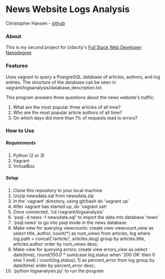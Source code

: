 # News Website Logs Analysis
Christopher Hansen - [github](https://github.com/chansenaz)

### About
This is my second project for Udacity's [Full Stack Web Developer Nanodegree](https://www.udacity.com/course/full-stack-web-developer-nanodegree--nd004)

### Features
Uses vagrant to query a PostgreSQL database of articles, authors, and log entries. The structure of the database can be seen in vagrant/logsanalysis/database_description.txt.

This program answers three questions about the news website's traffic:

1. What are the most popular three articles of all time?
2. Who are the most popular article authors of all time?
3. On which days did more than 1% of requests lead to errors?


### How to Use

##### Requirements
1. Python (2 or 3)
2. Vagrant
3. VirtualBox

##### Setup
1. Clone this repository to your local machine
2. Unzip newsdata.sql from newsdata.zip
3. In the 'vagrant' directory, using git/bash do 'vagrant up'
4. After vagrant has started up, do 'vagrant ssh'
5. Once connected, 'cd /vagrant/logsanalysis'
6. 'psql -d news -f newsdata.sql' to import the data into database 'news'
7. 'psql news' to go into psql mode in the news database.
8. Make view for querying viewcounts:
	create view viewcount_view as
    select title, author, count(*) as num_views from articles, log
    where log.path = concat('/article/', articles.slug)
	group by articles.title, articles.author order by num_views desc;
9. Make view for querying errors:
	create view errors_view as select date(time),
	round(100.0 * sum(case log.status when '200 OK' then 0 else 1 end) /
	count(log.status), 1) as percent_error from log group by date(time)
	order by percent_error desc;
10. 'python logsanalysis.py' to run the program
